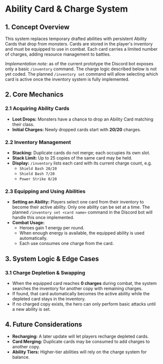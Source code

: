 # Ability Card & Charge System

## 1. Concept Overview
This system replaces temporary drafted abilities with persistent Ability Cards that drop from monsters. Cards are stored in the player's inventory and must be equipped to use in combat. Each card carries a limited number of charges, adding resource management to battles.

*Implementation note:* as of the current prototype the Discord bot exposes only a basic `/inventory` command. The charge logic described below is not yet coded. The planned `/inventory set` command will allow selecting which card is active once the inventory system is fully implemented.

## 2. Core Mechanics
### 2.1 Acquiring Ability Cards
- **Loot Drops:** Monsters have a chance to drop an Ability Card matching their class.
- **Initial Charges:** Newly dropped cards start with **20/20** charges.

### 2.2 Inventory Management
- **Stacking:** Duplicate cards do not merge; each occupies its own slot.
- **Stack Limit:** Up to 25 copies of the same card may be held.
- **Display:** `/inventory` lists each card with its current charge count, e.g.
  - `Shield Bash 20/20`
  - `Shield Bash 7/20`
  - `Power Strike 0/20`

### 2.3 Equipping and Using Abilities
- **Setting an Ability:** Players select one card from their inventory to become their active ability. Only one ability can be set at a time. The planned `/inventory set <card name>` command in the Discord bot will handle this once implemented.
- **Combat Usage:**
  - Heroes gain 1 energy per round.
  - When enough energy is available, the equipped ability is used automatically.
  - Each use consumes one charge from the card.

## 3. System Logic & Edge Cases
### 3.1 Charge Depletion & Swapping
- When the equipped card reaches **0 charges** during combat, the system searches the inventory for another copy with remaining charges.
- If found, that card automatically becomes the active ability while the depleted card stays in the inventory.
- If no charged copy exists, the hero can only perform basic attacks until a new ability is set.

## 4. Future Considerations
- **Recharging:** A later update will let players recharge depleted cards.
- **Card Merging:** Duplicate cards may be consumed to add charges to another copy.
- **Ability Tiers:** Higher-tier abilities will rely on the charge system for balance.
